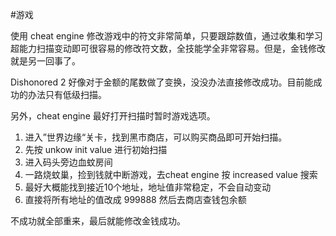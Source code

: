 #游戏

使用 cheat engine 修改游戏中的符文非常简单，只要跟踪数值，通过收集和学习超能力扫描变动即可很容易的修改符文数，全技能学全非常容易。但是，金钱修改就是另一回事了。

Dishonored 2 好像对于金额的尾数做了变换，没没办法直接修改成功。目前能成功的办法只有低级扫描。

另外，cheat engine 最好打开扫描时暂时游戏选项。

1. 进入”世界边缘“关卡，找到黑市商店，可以购买商品即可开始扫描。
2. 先按 unkow init value 进行初始扫描
3. 进入码头旁边血蚊房间
4. 一路烧蚊巢，捡到钱就中断游戏，去cheat engine 按 increased value 搜索
5. 最好大概能找到接近10个地址，地址值非常稳定，不会自动变动
6. 直接将所有地址的值改成 999888 然后去商店查钱包余额

不成功就全部重来，最后就能修改金钱成功。
